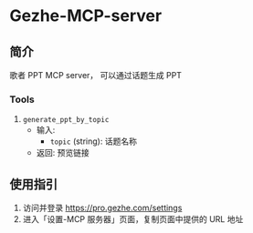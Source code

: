 # Gezhe-MCP-server

## 简介

歌者 PPT MCP server， 可以通过话题生成 PPT

### Tools

1. `generate_ppt_by_topic`
   - 输入:
     - `topic` (string): 话题名称
   - 返回: 预览链接

## 使用指引

1. 访问并登录 <https://pro.gezhe.com/settings>
2. 进入「设置-MCP 服务器」页面，复制页面中提供的 URL 地址
